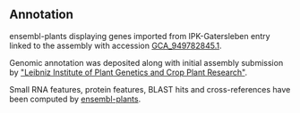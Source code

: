 **Annotation**
----------

ensembl-plants displaying genes imported from IPK-Gatersleben entry linked to the assembly with accession [GCA\_949782845.1](http://www.ebi.ac.uk/ena/data/view/GCA_949782845.1).

Genomic annotation was deposited along with initial assembly submission by ["Leibniz Institute of Plant Genetics and Crop Plant Research"](https://www.ipk-gatersleben.de/en/).

Small RNA features, protein features, BLAST hits and cross-references have been
computed by [ensembl-plants](https://plants.ensembl.org/info/genome/annotation/index.html).
